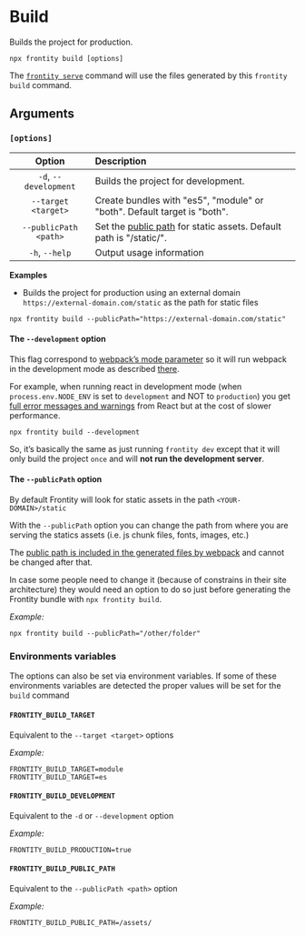 # Build

Builds the project for production.

```text
npx frontity build [options]
```

The [`frontity serve`]() command will use the files generated by this `frontity build` command.

## Arguments

### **`[options]`**

| Option | Description |
| :---: | :--- |
| `-d`, `--development` | Builds the project for development. |
| `--target <target>` | Create bundles with "es5", "module" or "both". Default target is "both". |
| `--publicPath <path>` | Set the [public path](https://webpack.js.org/guides/public-path/) for static assets. Default path is "/static/". |
| `-h`, `--help` | Output usage information |

**Examples**

* Builds the project for production using an external domain `https://external-domain.com/static` as the path for static files

```text
npx frontity build --publicPath="https://external-domain.com/static"
```

#### The `--development` option

This flag correspond to [webpack’s mode parameter](https://webpack.js.org/configuration/mode/) so it will run webpack in the development mode as described [there](https://webpack.js.org/configuration/mode/).

For example, when running react in development mode (when `process.env.NODE_ENV` is set to `development` and NOT to `production`) you get [full error messages and warnings](https://reactjs.org/docs/optimizing-performance.html#use-the-production-build) from React but at the cost of slower performance.

```
npx frontity build --development
```

So, it’s basically the same as just running `frontity dev` except that it will only build the project `once` and will **not run the development server**.

#### The `--publicPath` option

By default Frontity will look for static assets in the path `<YOUR-DOMAIN>/static`

With the `--publicPath` option you can change the path from where you are serving the statics assets (i.e. js chunk files, fonts, images, etc.)

The [public path is included in the generated files by webpack](https://webpack.js.org/guides/public-path/) and cannot be changed after that.

In case some people need to change it (because of constrains in their site architecture) they would need an option to do so just before generating the Frontity bundle with `npx frontity build`.

_Example:_

```text
npx frontity build --publicPath="/other/folder"
```

### Environments variables

The options can also be set via environment variables. If some of these environments variables are detected the proper values will be set for the `build` command

#### `FRONTITY_BUILD_TARGET` 

Equivalent to the `--target <target>` options

_Example:_
```
FRONTITY_BUILD_TARGET=module
FRONTITY_BUILD_TARGET=es
```

#### `FRONTITY_BUILD_DEVELOPMENT` 

Equivalent to the `-d` or `--development` option

_Example:_
```
FRONTITY_BUILD_PRODUCTION=true
```

#### `FRONTITY_BUILD_PUBLIC_PATH` 
Equivalent to the `--publicPath <path>` option

_Example:_
```
FRONTITY_BUILD_PUBLIC_PATH=/assets/
```
